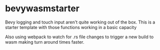 # bevywasmstarter
Bevy logging and touch input aren't quite working out of the box. This is a starter template with those functions working in a basic capacity

Also using webpack to watch for .rs file changes to trigger a new build to wasm making turn around times faster.